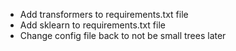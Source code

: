 - Add transformers to requirements.txt file
- Add sklearn to requirements.txt file
- Change config file back to not be small trees later